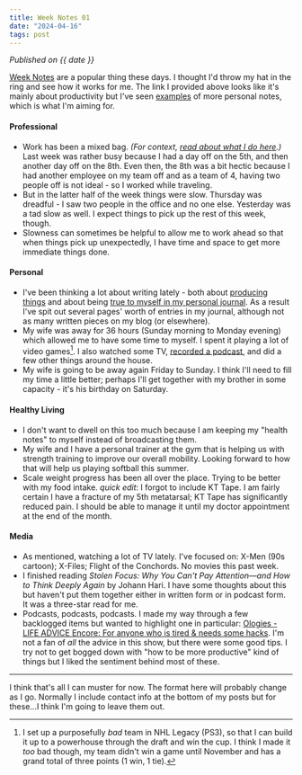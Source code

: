 ```yaml
---
title: Week Notes 01
date: "2024-04-16"
tags: post
---
```

<em>Published on {{ date }}</em>

[Week Notes](https://doingweeknotes.com/?ref=upstract.com) are a popular thing these days. I thought I'd throw my hat in the ring and see how it works for me. The link I provided above looks like it's mainly about productivity but I've seen [examples](https://scribbles.page/mbn9ys1t) of more personal notes, which is what I'm aiming for. 

#### Professional 
- Work has been a mixed bag. *(For context, [read about what I do here](https://lwgrs.bearblog.dev/radio-traffic/).)* Last week was rather busy because I had a day off on the 5th, and then another day off on the 8th. Even then, the 8th was a bit hectic because I had another employee on my team off and as a team of 4, having two people off is not ideal - so I worked while traveling. 
- But in the latter half of the week things were slow. Thursday was dreadful - I saw two people in the office and no one else. Yesterday was a tad slow as well. I expect things to pick up the rest of this week, though.  
- Slowness can sometimes be helpful to allow me to work ahead so that when things pick up unexpectedly, I have time and space to get more immediate things done. 

#### Personal 
- I've been thinking a lot about writing lately - both about [producing things](https://lwgrs.bearblog.dev/thoughts-on-writing/) and about being [true to myself in my personal journal](https://lwgrs.bearblog.dev/vulnerability/). As a result I've spit out several pages' worth of entries in my journal, although not as many written pieces on my blog (or elsewhere). 
- My wife was away for 36 hours (Sunday morning to Monday evening) which allowed me to have some time to myself. I spent it playing a lot of video games[^1]. I also watched some TV, [recorded a podcast](https://jays-from-home.pinecast.co/episode/9ef4ad1b/renovated-home-stand), and did a few other things around the house. 
- My wife is going to be away again Friday to Sunday. I think I'll need to fill my time a little better; perhaps I'll get together with my brother in some capacity - it's his birthday on Saturday. 

#### Healthy Living 
- I don't want to dwell on this too much because I am keeping my "health notes" to myself instead of broadcasting them. 
- My wife and I have a personal trainer at the gym that is helping us with strength training to improve our overall mobility. Looking forward to how that will help us playing softball this summer. 
- Scale weight progress has been all over the place. Trying to be better with my food intake. 
*quick edit*: I forgot to include KT Tape. I am fairly certain I have a fracture of my 5th metatarsal; KT Tape has significantly reduced pain. I should be able to manage it until my doctor appointment at the end of the month.

#### Media 
- As mentioned, watching a lot of TV lately. I've focused on: X-Men (90s cartoon); X-Files; Flight of the Conchords. No movies this past week. 
- I finished reading *Stolen Focus: Why You Can't Pay Attention—and How to Think Deeply Again* by Johann Hari. I have some thoughts about this but haven't put them together either in written form or in podcast form. It was a three-star read for me. 
- Podcasts, podcasts, podcasts. I made my way through a few backlogged items but wanted to highlight one in particular: [Ologies - LIFE ADVICE Encore: For anyone who is tired & needs some hacks](https://www.alieward.com/ologies/lifeadviceencore). I'm not a fan of *all* the advice in this show, but there were some good tips. I try not to get bogged down with "how to be more productive" kind of things but I liked the sentiment behind most of these. 
*** 
I think that's all I can muster for now. The format here will probably change as I go. Normally I include contact info at the bottom of my posts but for these...I think I'm going to leave them out. 

[^1]: I set up a purposefully *bad* team in NHL Legacy (PS3), so that I can build it up to a powerhouse through the draft and win the cup. I think I made it *too* bad though, my team didn't win a game until November and has a grand total of three points (1 win, 1 tie). 